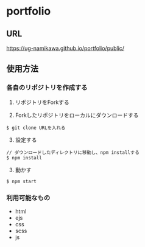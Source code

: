 # portfolio

## URL
https://ug-namikawa.github.io/portfolio/public/

## 使用方法

### 各自のリポジトリを作成する

1. リポジトリをForkする

2. Forkしたリポジトリをローカルにダウンロードする

  ```Shell
  $ git clone URLを入れる
  ```

3. 設定する

  ```Shell
  // ダウンロードしたディレクトリに移動し、npm installする
  $ npm install
  ```

3. 動かす

  ```Shell
  $ npm start
  ```

### 利用可能なもの

- html
- ejs
- css
- scss
- js
